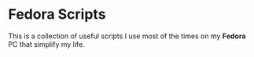 # Fedora Scripts

This is a collection of useful scripts I use most of the times on my **Fedora** PC that simplify my life.

